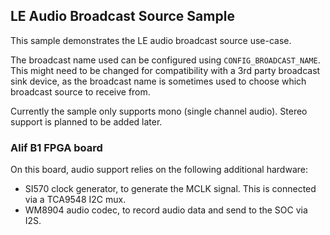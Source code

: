 ## LE Audio Broadcast Source Sample

This sample demonstrates the LE audio broadcast source use-case.

The broadcast name used can be configured using `CONFIG_BROADCAST_NAME`. This might need to be changed for compatibility with a 3rd party broadcast sink device, as the broadcast name is sometimes used to choose which broadcast source to receive from.

Currently the sample only supports mono (single channel audio). Stereo support is planned to be added later.

### Alif B1 FPGA board

On this board, audio support relies on the following additional hardware:
- SI570 clock generator, to generate the MCLK signal. This is connected via a TCA9548 I2C mux.
- WM8904 audio codec, to record audio data and send to the SOC via I2S.

